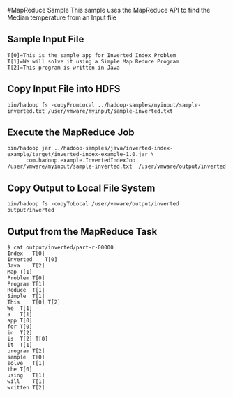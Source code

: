 #MapReduce Sample
This sample uses the MapReduce API to find the Median temperature from an Input file

## Sample Input File
	
	T[0]=This is the sample app for Inverted Index Problem
	T[1]=We will solve it using a Simple Map Reduce Program
	T[2]=This program is written in Java
	

## Copy Input File into HDFS
	
	bin/hadoop fs -copyFromLocal ../hadoop-samples/myinput/sample-inverted.txt /user/vmware/myinput/sample-inverted.txt

## Execute the MapReduce Job
	
	bin/hadoop jar ../hadoop-samples/java/inverted-index-example/target/inverted-index-example-1.0.jar \
          com.hadoop.example.InvertedIndexJob  /user/vmware/myinput/sample-inverted.txt  /user/vmware/output/inverted

## Copy Output to Local File System  

	bin/hadoop fs -copyToLocal /user/vmware/output/inverted output/inverted
	
	
## Output from the MapReduce Task
   
   	$ cat output/inverted/part-r-00000 
	Index	T[0]
	Inverted	T[0]
	Java	T[2]
	Map	T[1]
	Problem	T[0]
	Program	T[1]
	Reduce	T[1]
	Simple	T[1]
	This	T[0] T[2]	
	We	T[1]
	a	T[1]
	app	T[0]
	for	T[0]
	in	T[2]
	is	T[2] T[0]
	it	T[1]
	program	T[2]
	sample	T[0]
	solve	T[1]
	the	T[0]
	using	T[1]
	will	T[1]
	written	T[2]

   
  
